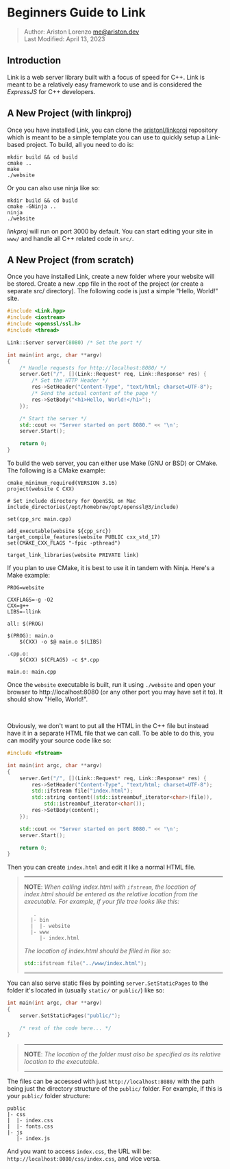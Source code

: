 Beginners Guide to Link
=======================

>
> Author: Ariston Lorenzo <me@ariston.dev>
> <br>
> Last Modified: April 13, 2023
>

Introduction
------------
Link is a web server library built with a focus of speed for C++. Link is meant
to be a relatively easy framework to use and is considered the *ExpressJS* for
C++ developers.

A New Project (with linkproj)
-----------------------------
Once you have installed Link, you can clone the [aristonl/linkproj](https://github.com/aristonl/linkproj)
repository which is meant to be a simple template you can use to quickly setup
a Link-based project. To build, all you need to do is:

	mkdir build && cd build
	cmake ..
	make
	./website

Or you can also use ninja like so:

	mkdir build && cd build
	cmake -GNinja ..
	ninja
	./website

*linkproj* will run on port 3000 by default. You can start editing your site in
`www/` and handle all C++ related code in `src/`.

A New Project (from scratch)
----------------------------
Once you have installed Link, create a new folder where your website
will be stored. Create a new .cpp file in the root of the project (or create a separate
src/ directory). The following code is just a simple "Hello, World!" site.

```cpp
#include <Link.hpp>
#include <iostream>
#include <openssl/ssl.h>
#include <thread>

Link::Server server(8080) /* Set the port */

int main(int argc, char **argv)
{
	/* Handle requests for http://localhost:8080/ */
	server.Get("/", [](Link::Request* req, Link::Response* res) {
		/* Set the HTTP Header */
		res->SetHeader("Content-Type", "text/html; charset=UTF-8");
		/* Send the actual content of the page */
		res->SetBody("<h1>Hello, World!</h1>");
	});

	/* Start the server */
	std::cout << "Server started on port 8080." << '\n';
	server.Start();

	return 0;
}
```

To build the web server, you can either use Make (GNU or BSD) or CMake. The
following is a CMake example:

	cmake_minimum_required(VERSION 3.16)
	project(website C CXX)

	# Set include directory for OpenSSL on Mac
	include_directories(/opt/homebrew/opt/openssl@3/include)

	set(cpp_src main.cpp)

	add_executable(website ${cpp_src})
	target_compile_features(website PUBLIC cxx_std_17)
	set(CMAKE_CXX_FLAGS "-fpic -pthread")

	target_link_libraries(website PRIVATE link)

If you plan to use CMake, it is best to use it in tandem with Ninja. Here's a
Make example:

	PROG=website

	CXXFLAGS=-g -O2
	CXX=g++
	LIBS=-llink

	all: $(PROG)

	$(PROG): main.o
		$(CXX) -o $@ main.o $(LIBS)

	.cpp.o:
		$(CXX) $(CFLAGS) -c $*.cpp

	main.o: main.cpp

Once the `website` executable is built, run it using `./website` and open your
browser to http://localhost:8080 (or any other port you may have set it to). It should show "Hello, World!".

<br>

Obviously, we don't want to put all the HTML in the C++ file but instead have it
in a separate HTML file that we can call. To be able to do this, you can modify your source code like so:

```cpp
#include <fstream>

int main(int argc, char **argv)
{
	server.Get("/", [](Link::Request* req, Link::Response* res) {
		res->SetHeader("Content-Type", "text/html; charset=UTF-8");
		std::ifstream file("index.html");
		std::string content((std::istreambuf_iterator<char>(file)),
			std::istreambuf_iterator<char());
		res->SetBody(content);				
	});

	std::cout << "Server started on port 8080." << '\n';
	server.Start();

	return 0;
}
```

Then you can create `index.html` and edit it like a normal HTML file.

> -----------------------------------------------------------------------------
>
> **NOTE**: *When calling index.html with `ifstream`, the location of index.html
> should be entered as the relative location from the executable. For example,
> if your file tree looks like this:*
>
> ```
>    .
>	|- bin
>	|  |- website
>	|- www
>	   |- index.html
> ```
>
> *The location of index.html should be filled in like so:*
> ```cpp
> std::ifstream file("../www/index.html");
> ```
>
> -----------------------------------------------------------------------------

You can also serve static files by pointing `server.SetStaticPages` to the folder
it's located in (usually `static/` or `public/`) like so:

```cpp
int main(int argc, char **argv)
{
	server.SetStaticPages("public/");

	/* rest of the code here... */
}
```

> -----------------------------------------------------------------------------
>
> **NOTE**: *The location of the folder must also be specified as its relative
> location to the executable.*
>
> -----------------------------------------------------------------------------

The files can be accessed with just `http://localhost:8080/` with the path
being just the directory structure of the `public/`
folder. For example, if this is your `public/`
folder structure:

	public
	|- css
	|  |- index.css
	|  |- fonts.css
	|- js
	   |- index.js

And you want to access `index.css`, the URL will be:
`http://localhost:8080/css/index.css`, and vice versa.
